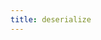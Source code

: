 ```yaml
---
title: deserialize
---
```


<script setup>
const packageName = 'wagmi'
</script>

<!--@include: @shared/utilities/deserialize.md-->
